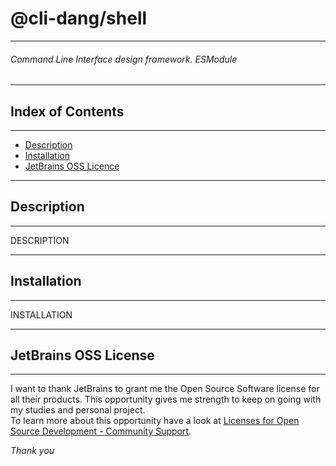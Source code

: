 # @cli-dang/shell

___

###### Command Line Interface design framework. ESModule

___

## Index of Contents

___

- [Description](#description)
- [Installation](#installation)
- [JetBrains OSS Licence](#jetbrains-oss-license)

___

## Description

___

DESCRIPTION

___

## Installation

___

INSTALLATION

___

## JetBrains OSS License

___

I want to thank JetBrains to grant me the Open Source Software license for all their products. This opportunity gives me
strength to keep on going with my studies and personal project.  
To learn more about this opportunity have a look
at [Licenses for Open Source Development - Community Support](https://www.jetbrains.com/community/opensource/).

_Thank you_


